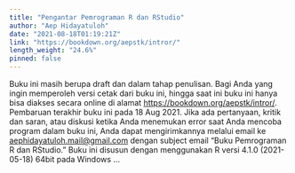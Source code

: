 ```yaml
---
title: "Pengantar Pemrograman R dan RStudio"
author: "Aep Hidayatuloh"
date: "2021-08-18T01:19:21Z"
link: "https://bookdown.org/aepstk/intror/"
length_weight: "24.6%"
pinned: false
---
```


Buku ini masih berupa draft dan dalam tahap penulisan. Bagi Anda yang ingin memperoleh versi cetak dari buku ini, hingga saat ini buku ini hanya bisa diakses secara online di alamat https://bookdown.org/aepstk/intror/. Pembaruan terakhir buku ini pada 18 Aug 2021. Jika ada pertanyaan, kritik dan saran, atau diskusi ketika Anda menemukan error saat Anda mencoba program dalam buku ini, Anda dapat mengirimkannya melalui email ke aephidayatuloh.mail@gmail.com dengan subject email “Buku Pemrograman R dan RStudio.” Buku ini disusun dengan menggunakan R versi 4.1.0 (2021-05-18) 64bit pada Windows ...
